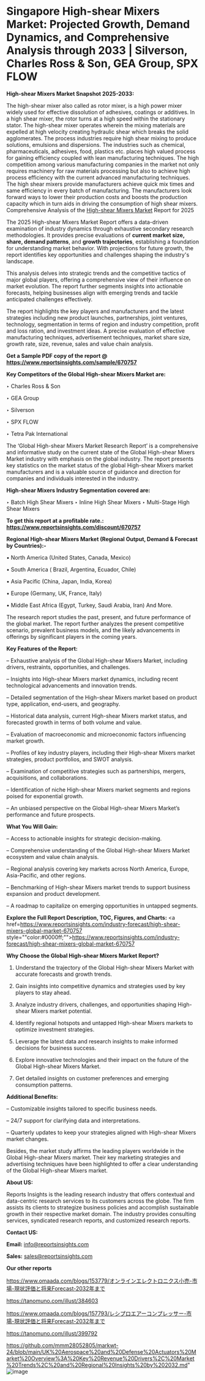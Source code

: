 # Singapore High-shear Mixers Market: Projected Growth, Demand Dynamics, and Comprehensive Analysis through 2033 | Silverson, Charles Ross & Son, GEA Group, SPX FLOW

<strong>High-shear Mixers Market Snapshot 2025-2033:</strong>

The high-shear mixer also called as rotor mixer, is a high power mixer widely used for effective dissolution of adhesives, coatings or additives. In a high shear mixer, the rotor turns at a high speed within the stationary stator. The high-shear mixer operates wherein the mixing materials are expelled at high velocity creating hydraulic shear which breaks the solid agglomerates. The process industries require high shear mixing to produce solutions, emulsions and dispersions. The industries such as chemical, pharmaceuticals, adhesives, food, plastics etc. places high valued process for gaining efficiency coupled with lean manufacturing techniques. The high competition among various manufacturing companies in the market not only requires machinery for raw materials processing but also to achieve high process efficiency with the current advanced manufacturing techniques. The high shear mixers provide manufacturers achieve quick mix times and same efficiency in every batch of manufacturing. The manufacturers look forward ways to lower their production costs and boosts the production capacity which in turn aids in driving the consumption of high shear mixers. Comprehensive Analysis of the <a href=https://www.reportsinsights.com/sample/670757>High-shear Mixers Market</a> Report for 2025

The 2025 High-shear Mixers Market Report offers a data-driven examination of industry dynamics through exhaustive secondary research methodologies. It provides precise evaluations of <strong>current market size, share, demand patterns</strong>, and <strong>growth trajectories</strong>, establishing a foundation for understanding market behavior. With projections for future growth, the report identifies key opportunities and challenges shaping the industry's landscape.

This analysis delves into strategic trends and the competitive tactics of major global players, offering a comprehensive view of their influence on market evolution. The report further segments insights into actionable forecasts, helping businesses align with emerging trends and tackle anticipated challenges effectively.

The report highlights the key players and manufacturers and the latest strategies including new product launches, partnerships, joint ventures, technology, segmentation in terms of region and industry competition, profit and loss ration, and investment ideas. A precise evaluation of effective manufacturing techniques, advertisement techniques, market share size, growth rate, size, revenue, sales and value chain analysis.

<strong>Get a Sample PDF copy of the report @ <a href=https://www.reportsinsights.com/sample/670757 style=color:#0000ff;>https://www.reportsinsights.com/sample/670757</a></strong>

<strong>Key Competitors of the Global High-shear Mixers Market are:</strong>

‣ Charles Ross & Son

‣ GEA Group

‣ Silverson

‣ SPX FLOW

‣ Tetra Pak International

The ‘Global High-shear Mixers Market Research Report’ is a comprehensive and informative study on the current state of the Global High-shear Mixers Market industry with emphasis on the global industry. The report presents key statistics on the market status of the global High-shear Mixers market manufacturers and is a valuable source of guidance and direction for companies and individuals interested in the industry.

<strong>High-shear Mixers Industry Segmentation covered are:</strong>

‣ Batch High Shear Mixers
‣ Inline High Shear Mixers
‣ Multi-Stage High Shear Mixers

<strong>To get this report at a profitable rate.: <a href=https://www.reportsinsights.com/discount/670757 style=color:#0000ff;>https://www.reportsinsights.com/discount/670757</a></strong>

<strong>Regional High-shear Mixers Market (Regional Output, Demand &amp; Forecast by Countries):-</strong>

• North America (United States, Canada, Mexico)

• South America ( Brazil, Argentina, Ecuador, Chile)

• Asia Pacific (China, Japan, India, Korea)

• Europe (Germany, UK, France, Italy)

• Middle East Africa (Egypt, Turkey, Saudi Arabia, Iran) And More.

The research report studies the past, present, and future performance of the global market. The report further analyzes the present competitive scenario, prevalent business models, and the likely advancements in offerings by significant players in the coming years.

<strong>Key Features of the Report:</strong>

– Exhaustive analysis of the Global High-shear Mixers Market, including drivers, restraints, opportunities, and challenges.

– Insights into High-shear Mixers market dynamics, including recent technological advancements and innovation trends.

– Detailed segmentation of the High-shear Mixers market based on product type, application, end-users, and geography.

– Historical data analysis, current High-shear Mixers market status, and forecasted growth in terms of both volume and value.

– Evaluation of macroeconomic and microeconomic factors influencing market growth.

– Profiles of key industry players, including their High-shear Mixers market strategies, product portfolios, and SWOT analysis.

– Examination of competitive strategies such as partnerships, mergers, acquisitions, and collaborations.

– Identification of niche High-shear Mixers market segments and regions poised for exponential growth.

– An unbiased perspective on the Global High-shear Mixers Market’s performance and future prospects.

<strong>What You Will Gain:</strong>

– Access to actionable insights for strategic decision-making.

– Comprehensive understanding of the Global High-shear Mixers Market ecosystem and value chain analysis.

– Regional analysis covering key markets across North America, Europe, Asia-Pacific, and other regions.

– Benchmarking of High-shear Mixers market trends to support business expansion and product development.

– A roadmap to capitalize on emerging opportunities in untapped segments.

<strong>Explore the Full Report Description, TOC, Figures, and Charts:</strong>
<a href=https://www.reportsinsights.com/industry-forecast/high-shear-mixers-global-market-670757 style=""color:#0000ff;"">https://www.reportsinsights.com/industry-forecast/high-shear-mixers-global-market-670757</a>

<strong>Why Choose the Global High-shear Mixers Market Report?</strong>

1. Understand the trajectory of the Global High-shear Mixers Market with accurate forecasts and growth trends.

2. Gain insights into competitive dynamics and strategies used by key players to stay ahead.

3. Analyze industry drivers, challenges, and opportunities shaping High-shear Mixers market potential.

4. Identify regional hotspots and untapped High-shear Mixers markets to optimize investment strategies.

5. Leverage the latest data and research insights to make informed decisions for business success.

6. Explore innovative technologies and their impact on the future of the Global High-shear Mixers Market.

7. Get detailed insights on customer preferences and emerging consumption patterns.

<strong>Additional Benefits:</strong>

– Customizable insights tailored to specific business needs.

– 24/7 support for clarifying data and interpretations.

– Quarterly updates to keep your strategies aligned with High-shear Mixers market changes.

Besides, the market study affirms the leading players worldwide in the Global High-shear Mixers market. Their key marketing strategies and advertising techniques have been highlighted to offer a clear understanding of the Global High-shear Mixers market.

<strong><strong>About US</strong>:</strong>

Reports Insights is the leading research industry that offers contextual and data-centric research services to its customers across the globe. The firm assists its clients to strategize business policies and accomplish sustainable growth in their respective market domain. The industry provides consulting services, syndicated research reports, and customized research reports.

<strong>Contact US:</strong>

<p class=><b>Email:</b> <a href=mailto:info@reportsinsights.com>info@reportsinsights.com</a></p>
<p class=><b>Sales:</b> <a href=mailto:sales@reportsinsights.com>sales@reportsinsights.com</a></p>

<strong>Our other reports</strong>

<a href=https://www.omaada.com/blogs/153779/オンラインエレクトロニクス小売-市場-現状評価と将来Forecast-2032年まで>https://www.omaada.com/blogs/153779/オンラインエレクトロニクス小売-市場-現状評価と将来Forecast-2032年まで</a>

<a href=https://tanomuno.com/illust/384603>https://tanomuno.com/illust/384603</a>

<a href=https://www.omaada.com/blogs/157793/レシプロエアーコンプレッサー-市場-現状評価と将来Forecast-2032年まで>https://www.omaada.com/blogs/157793/レシプロエアーコンプレッサー-市場-現状評価と将来Forecast-2032年まで</a>

<a href=https://tanomuno.com/illust/399792>https://tanomuno.com/illust/399792</a>

<a href=https://github.com/mmm28052805/markwt-24/blob/main/UK%20Aerospace%20and%20Defense%20Actuators%20Market%20Overview%3A%20Key%20Revenue%20Drivers%2C%20Market%20Trends%2C%20and%20Regional%20Insights%20by%202032.md>https://github.com/mmm28052805/markwt-24/blob/main/UK%20Aerospace%20and%20Defense%20Actuators%20Market%20Overview%3A%20Key%20Revenue%20Drivers%2C%20Market%20Trends%2C%20and%20Regional%20Insights%20by%202032.md</a>"
![image](https://github.com/user-attachments/assets/d60322a5-5ced-404f-9a6f-e7e0a87e3490)
